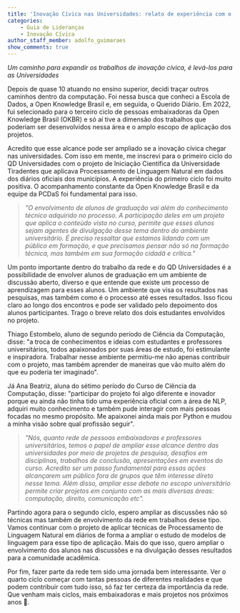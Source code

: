 ```yaml
---
title: 'Inovação Cívica nas Universidades: relato de experiência com o QD Universidades'
categories: 
    - Guia de Lideranças
    - Inovação Cívica
author_staff_member: adolfo_guimaraes
show_comments: true
---
```

*Um caminho para expandir os trabalhos de inovação cívica, é levá-los para as Universidades*

Depois de quase 10 atuando no ensino superior, decidi traçar outros caminhos dentro da computação. Foi nessa busca que conheci a Escola de Dados, a Open Knowledge Brasil e, em seguida, o Querido Diário. Em 2022, fui selecionado para o terceiro ciclo de pessoas embaixadoras da Open Knowledge Brasil (OKBR) e só aí tive a dimensão dos trabalhos que poderiam ser desenvolvidos nessa área e o amplo escopo de aplicação dos projetos. 

Acredito que esse alcance pode ser ampliado se a inovação cívica chegar nas universidades. Com isso em mente, me inscrevi para o primeiro ciclo do QD Universidades com o projeto de Iniciação Científica da Universidade Tiradentes que aplicava Processamento de Linguagem Natural em dados dos diários oficiais dos municípios. A experiência do primeiro ciclo foi muito positiva. O acompanhamento constante da Open Knowledge Brasil e da equipe da PCDaS  foi fundamental para isso.

>*"O envolvimento de alunos de graduação vai além do conhecimento técnico adquirido no processo. A participação deles em um projeto que aplica o conteúdo visto no curso, permite que esses alunos sejam agentes de divulgação desse tema dentro do ambiente universitário. É preciso ressaltar que estamos lidando com um público em formação, e que precisamos pensar não só na formação técnica, mas também em sua formação cidadã e crítica."* 

Um ponto importante dentro do trabalho da rede e do QD Universidades é a possibilidade de envolver alunos de graduação em um ambiente de discussão aberto, diverso e que entende que existe um processo de aprendizagem para esses alunos. Um ambiente que visa os resultados nas pesquisas, mas também como é o processo até esses resultados. Isso ficou claro ao longo dos encontros e pode ser validado pelo depoimento dos alunos participantes. Trago o breve relato dos dois estudantes envolvidos no projeto. 

Thiago Estombelo, aluno de segundo período de Ciência da Computação, disse: "a  troca de conhecimentos e ideias com estudantes e professores universitários, todos apaixonados por suas áreas de estudo, foi estimulante e inspiradora. Trabalhar nesse ambiente permitiu-me não apenas contribuir com o projeto, mas também aprender de maneiras que vão muito além do que eu poderia ter imaginado".

Já Ana Beatriz, aluna do sétimo período do Curso de Ciência da Computação, disse: "participar do projeto foi algo diferente e inovador porque eu ainda não tinha tido uma experiência oficial com a área de NLP, adquiri muito conhecimento e também pude interagir com mais pessoas focadas no mesmo propósito. Me apaixonei ainda mais por Python e mudou a minha visão sobre qual profissão seguir".

> *"Nós, quanto rede de pessoas embaixadoras e professores universitários, temos o papel de ampliar esse alcance dentro das universidades por meio de projetos de pesquisa, desafios em disciplinas, trabalhos de conclusão, apresentações em eventos do curso. Acredito ser um passo fundamental para essas ações alcançarem um público fora de grupos que têm interesse direto nesse tema. Além disso, ampliar esse debate no escopo universitário permite criar projetos em conjunto com as mais diversas áreas: computação, direito, comunicação etc".* 

Partindo agora para o segundo ciclo, espero ampliar as discussões não só técnicas mas também de envolvimento da rede em trabalhos desse tipo. Vamos continuar com o projeto de aplicar técnicas de Processamento de Linguagem Natural em diários de forma a ampliar o estudo de modelos de linguagem para esse tipo de aplicação. Mais do que isso, quero ampliar o envolvimento dos alunos nas discussões e na divulgação desses resultados para a comunidade acadêmica. 

Por fim, fazer parte da rede tem sido uma jornada bem interessante. Ver o quarto ciclo começar com tantas pessoas de diferentes realidades e que podem contribuir com tudo isso, só faz ter certeza da importância da rede. Que venham mais ciclos, mais embaixadoras e mais projetos nos próximos anos 🙂.